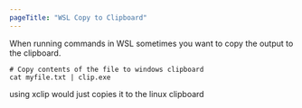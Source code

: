 ```yaml
---
pageTitle: "WSL Copy to Clipboard"
---
```


When running commands in WSL sometimes you want to copy the output to the clipboard.

```
# Copy contents of the file to windows clipboard
cat myfile.txt | clip.exe
```

using xclip would just copies it to the linux clipboard
